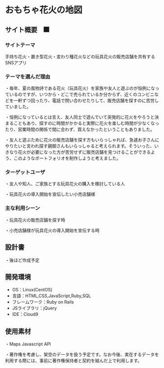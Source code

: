 # おもちゃ花火の地図

## サイト概要　🎆
### サイトテーマ
手持ち花火・置き型花火・変わり種花火などの玩具花火の販売店舗を共有するSNSアプリ

### テーマを選んだ理由
・毎年、夏の風物詩である花火（玩具花火）を家族や友人と遊ぶのが恒例になっているのですが、いつから・どこで売られているか分からず、近くのコンビニなどを一軒ずつ回ったり、電話で問い合わせたりして、販売店舗を探すのに苦労していました。

・恒例になっているとは言え、友人同士で遊んでいて突発的に花火をやろうと決まることもあり、探すのに時間がかかると実際に花火を楽しむ時間が少なくなったり、営業時間の関係で間に合わず、買えなかったということもありました。

・友人と遊ぶために花火の販売店舗を探す方もいらっしゃれば、急遽お子さんにやりたいと言われ探す親御さんもいらっしゃると考えられます。そういった、いきなり花火が必要になった方が苦労せずに販売店舗を見つけることができるよう、このようなポートフォリオを制作しようと考えました。


### ターゲットユーザ
・友人や知人、ご家族とする玩具花火の購入を検討している人

・玩具花火の導入開始を宣伝したい小売店舗様
### 主な利用シーン
・玩具花火の販売店舗を探す時

・小売店舗様が玩具花火の導入開始を宣伝する時
## 設計書
・後ほど作成予定
## 開発環境
- OS：Linux(CentOS)
- 言語：HTML,CSS,JavaScript,Ruby,SQL
- フレームワーク：Ruby on Rails
- JSライブラリ：jQuery
- IDE：Cloud9

## 使用素材
・Maps Javascript API

・著作権を考慮し、架空のデータを扱う予定です。なお今後、実在するデータを利用する際には、事前に著作権保持者と契約を結んだ上で利用します。
